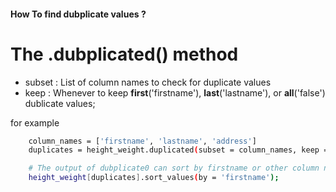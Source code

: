 #### How To find dubplicate values ? 

# The .dubplicated() method 
- subset : List of column names to check for duplicate values
- keep : Whenever to keep <b>first</b>('firstname'), <b>last</b>('lastname'), or <b>all</b>('false') dublicate values;

for example 
```bash
    column_names = ['firstname', 'lastname', 'address']
    duplicates = height_weight.duplicated(subset = column_names, keep = all);

    # The output of dubplicate0 can sort by firstname or other column name
    height_weight[duplicates].sort_values(by = 'firstname');
```